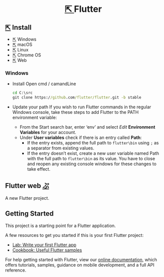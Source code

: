 <h1 align=center>
  <a href=https://flutter.dev>
    ⇱
  </a>
  Flutter
</h1>

## [⇱](https://flutter.dev/docs/get-started/install) Install
- [⇱](https://flutter.dev/docs/get-started/install/windows) Windows
- [⇱](https://flutter.dev/docs/get-started/install/macos) macOS
- [⇱](https://flutter.dev/docs/get-started/install/linux) Linux
- [⇱](https://flutter.dev/docs/get-started/install/linux) Chrome OS
- [⇱](https://flutter.dev/docs/get-started/web) Web

### Windows
+ Install
  Open cmd / camandLine 
  ```cmd
  cd C:\src
  git clone https://github.com/flutter/flutter.git -b stable
  ```
+ Update your path
  If you wish to run Flutter commands in the regular Windows console, take these steps to add Flutter to the PATH environment   variable:

  - From the Start search bar, enter ‘env’ and select *Edit* **Environment Variables** for your account.
  - Under **User variables** check if there is an entry called **Path**:
    + If the entry exists, append the full path to `flutter\bin` using `;` as a separator from existing values.
    + If the entry doesn’t exist, create a new user variable named Path with the full path to `flutter\bin` as its value.
  You have to close and reopen any existing console windows for these changes to take effect.
## Flutter web [ぷ](https://ShivaShirsath.github.io/flutter-web)
A new Flutter project.

## Getting Started

This project is a starting point for a Flutter application.

A few resources to get you started if this is your first Flutter project:

- [Lab: Write your first Flutter app](https://flutter.dev/docs/get-started/codelab)
- [Cookbook: Useful Flutter samples](https://flutter.dev/docs/cookbook)

For help getting started with Flutter, view our
[online documentation](https://flutter.dev/docs), which offers tutorials,
samples, guidance on mobile development, and a full API reference.
